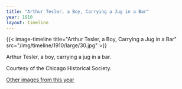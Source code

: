 ```yaml
---
title: "Arthur Tesler, a Boy, Carrying a Jug in a Bar"
year: 1910
layout: timeline
---
```


{{< image-timeline title="Arthur Tesler, a Boy, Carrying a Jug in a Bar" src="/img/timeline/1910/large/30.jpg" >}}


Arthur Tesler, a boy, carrying a jug in a bar. 

Courtesy of the Chicago Historical Society. 

[Other images from this year](/historical/timeline/1910)